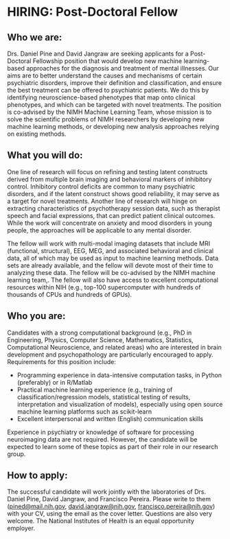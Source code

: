# HIRING: Post-Doctoral Fellow

## Who we are:

Drs. Daniel Pine and David Jangraw are seeking applicants for a Post-Doctoral Fellowship position that would develop new machine learning-based approaches for the diagnosis and treatment of mental illnesses. Our aims are to better understand the causes and mechanisms of certain psychiatric disorders, improve their definition and classification, and ensure the best treatment can be offered to psychiatric patients. We do this by identifying neuroscience-based phenotypes that map onto clinical phenotypes, and which can be targeted with novel treatments. The position is co-advised by the NIMH Machine Learning Team, whose mission is to solve the scientific problems of NIMH researchers by developing new machine learning methods, or developing new analysis approaches relying on existing methods.

## What you will do:

One line of research will focus on refining and testing latent constructs derived from multiple brain imaging and behavioral markers of inhibitory control. Inhibitory control deficits are common to many psychiatric disorders, and if the latent construct shows good reliability, it may serve as a target for novel treatments. Another line of research will hinge on extracting characteristics of psychotherapy session data, such as therapist speech and facial expressions, that can predict patient clinical outcomes. While the work will concentrate on anxiety and mood disorders in young people, the approaches will be applicable to any mental disorder. 

The fellow will work with multi-modal imaging datasets that include MRI (functional, structural), EEG, MEG, and associated behavioral and clinical data, all of which may be used as input to machine learning methods. Data sets are already available, and the fellow will devote most of their time to analyzing these data. The fellow will be co-advised by the NIMH machine learning team,. The fellow will also have access to excellent computational resources within NIH (e.g., top-100 supercomputer with hundreds of thousands of CPUs and hundreds of GPUs).

## Who you are:

Candidates with a strong computational background (e.g., PhD in Engineering, Physics, Computer Science, Mathematics, Statistics, Computational Neuroscience, and related areas) who are interested in brain development and psychopathology are particularly encouraged to apply. Requirements for this position include:
- Programming experience in data-intensive computation tasks, in Python (preferably) or in R/Matlab
- Practical machine learning experience (e.g., training of classification/regression models, statistical testing of results, interpretation and visualization of models), especially using open source machine learning platforms such as scikit-learn
- Excellent interpersonal and written (English) communication skills

Experience in psychiatry or knowledge of software for processing neuroimaging data are not required. However, the candidate will be expected to learn some of these topics as part of their role in our research group.

## How to apply:

The successful candidate will work jointly with the laboratories of Drs. Daniel Pine, David Jangraw, and Francisco Pereira. Please write to them (pined@mail.nih.gov, david.jangraw@nih.gov, francisco.pereira@nih.gov) with your CV, using the email as the cover letter. Questions are also very welcome. The National Institutes of Health is an equal opportunity employer.


   

